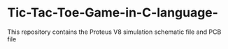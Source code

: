 # Tic-Tac-Toe-Game-in-C-language-
This repository contains the Proteus V8 simulation schematic file and PCB file 
